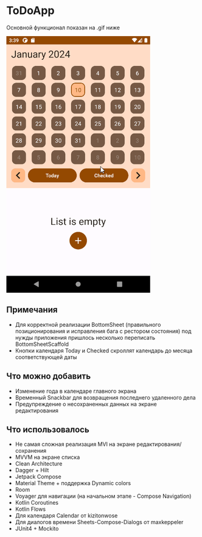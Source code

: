 # ToDoApp
Основной функционал показан на .gif ниже

![Example of using](/images/preview.gif)

## Примечания
* Для корректной реализации BottomSheet (правильного позиционирования и исправления бага с рестором состояния) под нужды приложения пришлось несколько переписать BottomSheetScaffold
* Кнопки календаря Today и Checked скроллят календарь до месяца соответствующей даты
## Что можно добавить
* Изменение года в календаре главного экрана
* Временный Snackbar для возвращения последнего удаленного дела
* Предупреждение о несохраненных данных на экране редактирования
## Что использовалось
* Не самая сложная реализация MVI на экране редактирования/сохранения
* MVVM на экране списка
* Clean Architecture
* Dagger + Hilt
* Jetpack Compose
* Material Theme + поддержка Dynamic colors
* Room
* Voyager для навигации (на начальном этапе - Compose Navigation)
* Kotlin Coroutines
* Kotlin Flows
* Для календаря Calendar от kizitonwose
* Для диалогов времени Sheets-Compose-Dialogs от maxkeppeler
* JUnit4 + Mockito
